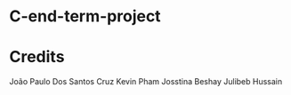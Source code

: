 # C-end-term-project

# Credits
João Paulo Dos Santos Cruz 
Kevin Pham
Josstina Beshay
Julibeb Hussain
